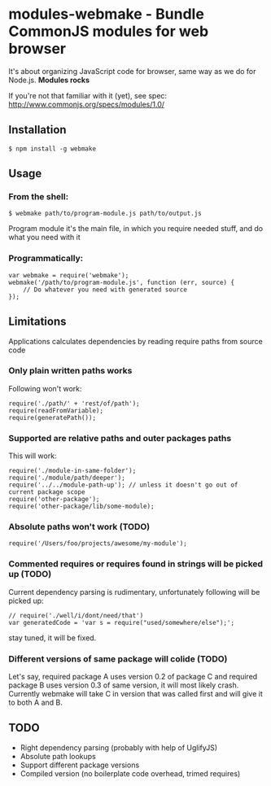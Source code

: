 # modules-webmake - Bundle CommonJS modules for web browser

It's about organizing JavaScript code for browser, same way as we do for Node.js.
__Modules rocks__

If you're not that familiar with it (yet), see spec:
http://www.commonjs.org/specs/modules/1.0/

## Installation

	$ npm install -g webmake

## Usage

### From the shell:

	$ webmake path/to/program-module.js path/to/output.js

Program module it's the main file, in which you require needed stuff, and do what you need with it

### Programmatically:

	var webmake = require('webmake');
	webmake('/path/to/program-module.js', function (err, source) {
		// Do whatever you need with generated source
	});

## Limitations

Applications calculates dependencies by reading require paths from source code

### Only plain written paths works

Following won't work:

	require('./path/' + 'rest/of/path');
	require(readFromVariable);
	require(generatePath());

### Supported are relative paths and outer packages paths

This will work:

	require('./module-in-same-folder');
	require('./module/path/deeper');
	require('../../module-path-up'); // unless it doesn't go out of current package scope
	require('other-package');
	require('other-package/lib/some-module);

### Absolute paths won't work (TODO)

	require('/Users/foo/projects/awesome/my-module');

### Commented requires or requires found in strings will be picked up (TODO)

Current dependency parsing is rudimentary, unfortunately following will be picked up:

	// require('./well/i/dont/need/that')
	var generatedCode = 'var s = require("used/somewhere/else");';

stay tuned, it will be fixed.

### Different versions of same package will colide (TODO)

Let's say, required package A uses version 0.2 of package C and required package B uses version 0.3 of same version, it will most likely crash. Currently webmake will take C in version that was called first and will give it to both A and B.

## TODO

* Right dependency parsing (probably with help of UglifyJS)
* Absolute path lookups
* Support different package versions
* Compiled version (no boilerplate code overhead, trimed requires)
